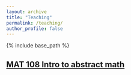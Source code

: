 ```yaml
---
layout: archive
title: "Teaching"
permalink: /teaching/
author_profile: false
---
```


{% include base_path %}

## [MAT 108 Intro to abstract math](../_teaching/MAT108_20_Winter)

<!-- {% for post in site.teaching reversed %}
  {% include archive-single.html %}
{% endfor %} -->
